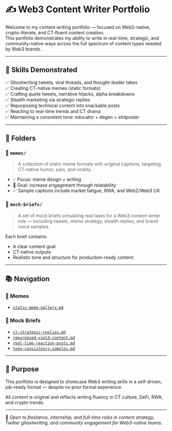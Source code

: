# ✍️ Web3 Content Writer Portfolio

Welcome to my content writing portfolio — focused on Web3-native, crypto-literate, and CT-fluent content creation.  
This portfolio demonstrates my ability to write in real-time, strategic, and community-native ways across the full spectrum of content types needed by Web3 brands.

---

## 🧩 Skills Demonstrated

✅ Ghostwriting tweets, viral threads, and thought-leader takes  
✅ Creating CT-native memes (static formats)  
✅ Crafting quote tweets, narrative hijacks, alpha breakdowns  
✅ Stealth marketing via strategic replies  
✅ Repurposing technical content into snackable posts  
✅ Reacting to real-time trends and CT drama  
✅ Maintaining a consistent tone: educator + degen + shitposter  

---

## 📁 Folders

### 📂 `memes/`

> A collection of static meme formats with original captions, targeting CT-native humor, pain, and virality.

- 💡 Focus: meme design + writing
- 🎯 Goal: increase engagement through relatability
- ✅ Sample captions include market fatigue, RWA, and Web2/Web3 UX

### 📂 `mock-briefs/`

> A set of mock briefs simulating real tasks for a Web3 content writer role — including tweets, meme strategy, stealth replies, and brand voice samples.

Each brief contains:
- A clear content goal
- CT-native outputs
- Realistic tone and structure for production-ready content

---

## 📚 Navigation

### 📂 Memes

- [`static-meme-gallery.md`](./memes/static-meme-gallery.md)

### 📂 Mock Briefs

- [`ct-strategic-replies.md`](./mock-briefs/ct-strategic-replies.md)  
- [`repurposed-yield-content.md`](./mock-briefs/repurposed-yield-content.md)  
- [`real-time-reaction-posts.md`](./mock-briefs/real-time-reaction-posts.md)  
- [`tone-consistency-samples.md`](./mock-briefs/tone-consistency-samples.md)

---

## 📌 Purpose

This portfolio is designed to showcase Web3 writing skills in a self-driven, job-ready format — despite no prior formal experience.

All content is original and reflects writing fluency in CT culture, DeFi, RWA, and crypto trends.

---

🧠 *Open to freelance, internship, and full-time roles in content strategy, Twitter ghostwriting, and community engagement for Web3-native teams.*

